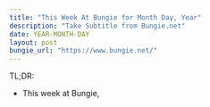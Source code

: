 ```yaml
---
title: "This Week At Bungie for Month Day, Year"
description: "Take Subtitle from Bungie.net"
date: YEAR-MONTH-DAY
layout: post
bungie_url: "https://www.bungie.net/"
---
```

TL;DR:
- This week at Bungie,
